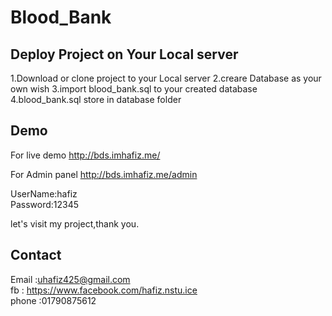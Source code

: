 # Blood_Bank 

Deploy Project on Your Local server
---------------------------------------
1.Download or clone project to your Local server
2.creare Database as your own wish 
3.import blood_bank.sql to your created database 
4.blood_bank.sql store in database folder 


 Demo
 ---------

For live demo 
http://bds.imhafiz.me/

For Admin panel 
http://bds.imhafiz.me/admin 

UserName:hafiz <br>
Password:12345

let's visit my project,thank you.

Contact
--------
Email  :uhafiz425@gmail.com <br> 
fb     : https://www.facebook.com/hafiz.nstu.ice <br>
phone  :01790875612 


